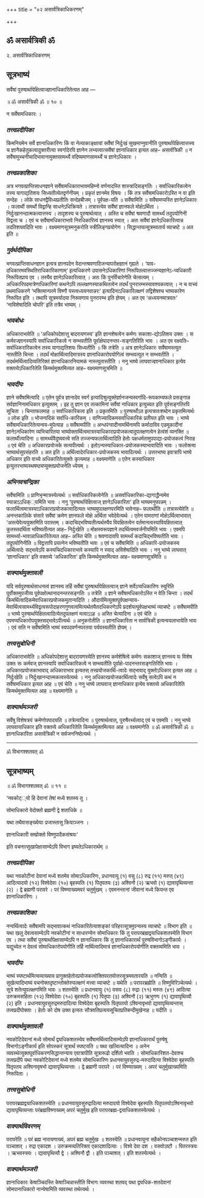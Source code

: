 +++
title = "०२ असार्वत्रिकाधिकरणम्"

+++


## ॐ असार्वत्रिकी ॐ

२. असार्वत्रिकाधिकरणम्

## **सूत्रभाष्यं**

सर्वेषां पुरुषार्थापेक्षित्वाज्ज्ञानाधिकारितेत्यत आह —

॥ ॐ असार्वत्रिकी ॐ ॥ १० ॥

न सर्वेषामधिकारः ।

### ***तत्त्वप्रदीपिका***

किमनियमेन सर्वे ज्ञानाधिकारिणः किं वा नेत्याकाङ्क्षायां सर्वेषां निर्दुःखं सुखमाप्नुवानीति पुरुषार्थापेक्षित्वात्तस्य च ज्ञानैकहेतुकत्वादुक्तरीत्या स्वर्गादेरपि ज्ञानेन लभ्यत्वात्सर्वेषां ज्ञानाधिकार इत्यत आह– असार्वत्रिकी ॥ न सर्वेषामुच्चनीचादिभावानामुक्तसामर्थ्ये वदिष्यमाणसामर्थ्ये च ज्ञानेऽधिकारः ।

### ***तत्त्वप्रकाशिका***

अत्र भगवत्प्राप्तिसाधनज्ञाने सर्वेषामधिकाराभावमहिम्नो वर्णनादस्ति शास्त्रादिसङ्गतिः । सर्वाधिकारिकत्वेन तस्य यागाद्यतिशयः सिध्यतीत्येतद्वर्णनीयम् । प्रकृतं ज्ञानमेव विषयः । किं तत्र सर्वेषामधिकारोऽस्ति न वा इति सन्देहः । लोके साधनद्वैविध्यप्रतीतिः सन्देहबीजम् । पूर्वपक्ष-यति ॥ सर्वेषामिति ॥ सर्वेषामप्यस्ति ज्ञानेऽधिकारः । फलार्थी समर्थो विद्वान्हि साधनेऽधिक्रियते । तत्रास्त्येव सर्वेषां ज्ञानफले मोक्षेऽर्थिता । निर्दुःखानन्दात्मकत्वात्तस्य । तादृशस्य च पुरुषार्थत्वात् । अस्ति च सर्वेषां श्रवणादौ सामर्थ्यं तदुपयोगिनी विद्वत्ता च । एवं च सर्वेषामधिकाराभावे निरधिकारित्वं ज्ञानस्य स्यात् । अतः सर्वेषां ज्ञानेऽधिकारित्वान्न तदतिशयवदिति भावः । वक्ष्यमाणसूत्रमनुकरोति स्त्रीलिङ्गप्रयोगेण । सिद्धान्तयत्सूत्रमवतार्य व्याचष्टे ॥ अत इति ॥

### ***गुर्वर्थदीपिका***

भगवत्प्राप्तिसाधनज्ञान इत्यत्र ज्ञानपदेन वेदान्तश्रवणादिजन्यापरोक्षज्ञानं गृह्यते । ‘याव-दधिकारमवस्थितिराधिकारिकाणाम्’ इत्यधिकरणे उपासनेऽधिकारिणां निरूपितत्वात्तज्जन्यज्ञानेऽ-प्यधिकारी निरूपितप्राय एव । तस्यैव ज्ञानेऽधिकारित्वात् । अतः किं पुनर्विचारेणेति चेत्सत्यम् । अधिकारिपदमात्रेणाधिकारिणां कथनेऽपि तल्लक्षणस्याकथितत्वेन तदर्थं पुनरारम्भस्यावश्यकत्वात् । न च वाच्यं प्रथमाधिकरणे ‘भक्तिमान्परमे विष्णौ यस्त्वध्ययनवान्नरः’ इत्यादिनाऽधिकारिलक्षणं तद्विशेषश्च भाष्यकारेण निरूपित इति । तथापि सूत्रमर्यादया निरूपणाय पुनरारम्भ इति ज्ञेयम् । अत एव ‘अध्ययनमात्रवतः’ ‘नाविशेषादिति चोपरि’ इति तत्रैव भाष्यम् ।

### ***भावबोधः***

अधिकाराभावेति ॥ ‘अधिकोपदेशात्तु बादरायणस्य’ इति ज्ञानशेषत्वेन कर्मणः सकाशा-द्योऽतिशय उक्तः । स कर्मवज्ज्ञानस्यापि सर्वाधिकारिकत्वे न सम्भवतीति पूर्वाक्षेपादनन्तर-सङ्गतिरिति भावः । अत एव वक्ष्यति– सर्वाधिकरारिकत्वेन तस्य यागाद्यतिशयः सिध्यतीति ॥ किं तत्रेति ॥ अत्र ज्ञानेऽधिकारः सर्वेषामस्त्युत नास्तीति चिन्ता । तदर्थं मोक्षार्थित्वादिमात्रस्य ज्ञानाधिकारोपयोगित्वं सम्भवत्युत न सम्भवतीति । तदर्थमर्थित्वादिव्यतिरिक्तं ज्ञानाधिकारनियामकं नास्त्युतास्तीति । ननु भाष्ये लाघवाज्ज्ञानाधिकार इत्येव वक्तव्येऽधिकारितेति किमर्थमुक्तमित्यत आह– वक्ष्यमाणसूत्रमिति ॥

### ***भावदीपः***

ज्ञाने सर्वेषामित्यादि ॥ एतेन पूर्वत्र ज्ञानादेव स्वर्ग इत्यादिश्रुत्युक्तेर्ज्ञानजन्यस्वर्गादि-रूपकाम्यफले प्रसङ्गान्न सर्वज्ञानिनामधिकार इत्युक्तम् । इह तु ज्ञान एव तत्कामिनां सर्वेषां नाधिकार इत्युच्यत इति पूर्वसङ्गतिरपि सूचिता । चिन्ताफलमाह ॥ सर्वाधिकारिकत्व इति ॥ प्रकृतमिति ॥ पुरुषार्थोऽत इत्यत्रातःशब्देन प्रकृतमित्यर्थः ॥ लोक इति ॥ भोजनादिकं सर्वाधि-कारिकम् । वाणिज्यादिकमसर्वाधिकारिकं प्रतीयत इति भावः । भाष्ये सर्वेषामधिकारितेत्यन्वय-मुपेत्याह ॥ सर्वेषामपीति ॥ अन्धपंग्वादीनामर्थिनामपि कर्मादाविव एडमूकादीनां ज्ञानेऽनधिकारेण व्यभिचारितया भाष्योक्तार्थित्वमात्रस्याधिकाराप्रयोजकत्वादुपलक्षणत्वेन हेत्वंशं व्यनक्ति ॥ फलार्थीत्यादिना ॥ सामर्थ्यवैदुष्यवत्त्वे सति तज्जन्यफलार्थित्वादिति हेतोः पक्षधर्मतामुपपाद्या-प्रयोजकत्वं निराह ॥ एवं चेति ॥ अधिकारप्रयोजके सत्यपीत्यर्थः । इतोऽन्यस्याधिकार-प्रयोजकस्याभावादिति भावः । फलोक्त्या भाष्यार्थसुपसंहरति ॥ अत इति ॥ अर्थित्वादेरधिकार-प्रयोजकस्य भावादित्यर्थः । उत्तरभाष्य इवात्रापि भाष्ये अधिकार इति वाच्ये अधिकारितेत्युक्तेः कृत्यमाह ॥ वक्ष्यमाणेति ॥ एतेन कस्याधिकार इत्युत्तरभाष्यस्थषष्ठ्यप्युक्तप्रयोजनेति ध्येयम् ॥

### ***अभिनवचन्द्रिका***

सर्वेषामिति ॥ प्राणिभृन्मात्रस्येत्यर्थः ॥ सर्वाधिकारिकत्वेनेति ॥ असर्वाधिकारिका-द्यागाद्धैन्यमेव स्यान्नाऽऽधिक््यमिति भावः । ननु ‘पुरुषार्थापेक्षित्वाज् ज्ञानेऽधिकारिता’ इति भाष्यमनुपपन्नम् । फलार्थित्वमात्रस्याऽधिकाराप्रयोजकत्वादित्यतः भाष्यमुपलक्षणपरमिति भावेनाह– फलार्थीति ॥ तत्रास्त्येवेति ॥ अनन्तकालिके संसारे सर्वेषां क्रमेण ज्ञानफले मोक्षे अर्थिता भवेदेवेत्यर्थः । एतेन पामराणां मोक्षेऽर्थित्वाभावात् ‘अस्त्येवेत्ययुक्तमिति परास्तम् । कदाचिद्भविष्यतीत्यर्थस्यैव विवक्षितत्वेन वर्तमानत्वस्याविवक्षितत्वात् कुतस्तदर्थिता भविष्यतीत्यत आह– निर्दुःखेति ॥ मोक्षस्वरूपज्ञाने तदर्थित्वमवर्जनीयमिति भावः । एवमपि सामर्थ्या-भावान्नाधिकारितेत्यत आह– अस्ति चेति ॥ श्रवणादावपि सामर्थ्यं कदाचिद्भविष्यतीति भावः । तदुपयोगिनीति ॥ विद्वत्तापि प्रयत्नेन भविष्यतीति भावः ॥ एवं च सर्वेषामिति ॥ अधिकारि-प्रयोजकस्य अर्थित्वादेः सद्भावेऽपि कस्यचिदधिकाराभावे कस्यापि न स्याद् अविशेषादिति भावः । ननु भाष्ये लाघवात् ‘ज्ञानाधिकार’ इति वक्तव्ये ‘अधिकारिता’ इति किमर्थमुक्तमित्यत आह– वक्ष्यमाणसूत्रमिति ॥

### ***वाक्यार्थमुक्तावली***

यदि सर्वपुरुषार्थसाधनत्वं ज्ञानस्य तर्हि सर्वेषां पुरुषार्थापेक्षितत्वाज् ज्ञाने सर्वेऽप्यधिकारिणः स्युरिति पूर्वोक्तमुपजीव्य पूर्वपक्षोत्थानादनन्तरसङ्गतिः ॥ तत्रेति ॥ ज्ञाने सर्वेषामधिकारोऽस्ति न वेति चिन्ता । तदर्थं किमर्थित्वादिकमेवाधिकारप्रयोजकमुतान्यदिति । औदार्यमित्युक्तपूर्वपक्षन्याय-मेवार्थित्वसामर्थ्यविद्वत्वरूपोदाहरणगुणवत्वमित्यर्थतयैतदधिकरणेऽपि प्रदर्शयत्पूर्वपक्षभाष्यं व्याचष्टे ॥ सर्वेषामपीति ॥ भाष्ये पुरुषार्थापेक्षितत्वादित्येतदुपलक्षणं मत्वाऽऽह ॥ अस्ति चेत्यादिना ॥ एवं चेति ॥ एवमप्यधिकारोपयुक्तसद्भावेऽपीत्यर्थः ॥ अनुकरोतीति ॥ ज्ञानाधिकारिता न सार्वत्रिकी इत्यन्वयलाभायेति भावः । एवं सति न सर्वेषामिति भाष्यं स्वपदवर्णनपरतया पर्यवस्यतीति ज्ञेयम् ।

### ***तत्त्वसुबोधिनी***

अधिकाराभावेति ॥ अधिकोपदेशात्तु बादरायणस्येति ज्ञानस्य कर्मशेषित्वे कर्मणः सकाशाज् ज्ञानस्य यः विशेष उक्तः सः कर्मवज् ज्ञानस्यापि सर्वाधिकारिकत्वे न सम्भवतीति पूर्वाक्षे-पादनन्तरसङ्गतिरिति भावः । अधिकारप्रयोजकाभावाद् अधिकाराभाव इत्यतस् तत्त्प्रयोजकार्थि-त्वादेः सद्भावाद् युक्तोऽधिकार इत्यत आह ॥ निर्दुःखेति ॥ निर्दुःखानन्दात्मकत्वस्येत्यर्थः । ननु अधिकारप्रयोजकार्थित्वादेः सर्वेषु सत्वेऽपि कथं न सर्वेषामधिकार इत्यत आह ॥ एवं चेति ॥ ननु भाष्ये लाघवाज् ज्ञानाधिकार इत्येव वक्तव्ये अधिकारितेति किमर्थमुक्तमित्यत आह ॥ वक्ष्यमाणेति ॥

### ***वाक्यार्थमञ्जरी***

सर्वेषु विशेषत्रयं क्रमेणोपपादयति ॥ तत्रेत्यादिना ॥ पुरुषार्थत्वात्, पुरुषैरर्थ्यत्वाद् एवं च एवमपि । ननु भाष्ये लाघवायाधिकार इति वक्तव्ये अधिकारितेति किमर्थमुक्तमित्यत आह ॥ वक्ष्यमाणेति ॥ ॐ असार्वत्रिकी ॐ ॥ ज्ञानाधिकारिता असार्वत्रिकी न सर्वजननिष्ठेत्यर्थः ।

------------------------------------------------------------------------

ॐ विभागश्शतवत् ॐ

## **सूत्रभाष्यम्**

॥ ॐ विभागश्शतवत् ॐ ॥ ११ ॥

‘नवकोट््यो हि देवानां तेषां मध्ये शतस्य तु ।

सोमाधिकारो वेदोक्तो ब्रह्मणी द्वे शताधिके ॥

यथा तथैवासङ्ख्येयाः प्रजास्तासु कियाञ्जनः ।

ज्ञानाधिकारी सम्प्रोक्तो विष्णुपादैकसंश्रयः’

इति वचनात्सुखापेक्षासाम्येऽपि विभाग इष्यतेऽधिकारार्थम् ॥

### ***तत्त्वप्रदीपिका***

यथा नवकोटीनां देवानां मध्ये शतमेव सोमाऽधिकारिणः, प्रधानवायु (१) वसु (८) रुद्र (११) मरुत् (४९) आदित्यादयो (१२) विश्वेदेवाः (१०) बृहस्पतिः (१) पितृपतयः (३) अश्विनौ (२) ऋभवो (१) द्यावापृथिव्यन्ता (२) । द्वे ब्रह्मणी परावरे । परं विष्ण्वाख्यमवरं चतुर्मुखम् । एवमनन्तानां जीवानां मध्ये कियन्त एव ज्ञानाधिकारिणः ।

### ***तत्त्वप्रकाशिका***

नन्वर्थित्वादेः सर्वेषामपि सद्भावात्कथं नाधिकारितेत्याशङ्कां परिहरत्सूत्रमुपन्यस्य व्याचष्टे ॥ विभाग इति ॥ यथा खलु देवत्वसाम्येऽपि नवकोटीनां न साधारण्येन सोमाधिकारः किं तु परापरब्रह्मद्वयाधिकशतस्येति विभाग एव । तथा सर्वेषां पुरुषार्थापेक्षासाम्येऽपि न ज्ञानाधिकारः किं तु ज्ञानाधिकारार्थं पुरुषविभागोऽङ्गीकार्यः । यद्युच्येत न देवत्वं सोमाधिकारोपयोगीति तर्हि नार्थित्वादिमात्रं ज्ञानाधिकारोपयोगीति वक्तव्यमिति भावः ।

### ***भावदीपः***

भाष्यं स्पष्टार्थमित्यव्याख्याय प्रागुक्तहेतोरप्रयोजकत्वोक्तिपरतयोत्तरसूत्रमवतारयति ॥ नन्विति ॥ सुखेत्यादिभाष्यं वचनोक्तदृष्टान्तोक्तेरुपलक्षणं मत्त्वा व्याचष्टे ॥ यथेति ॥ परापरब्रह्मेति ॥ विष्णुविरिञ्चेत्यर्थः । सूत्रे शतेत्युपलक्षणमिति भावः ॥ शतस्येति ॥ प्रधानवायुः (१) वसवः (८) रुद्राः (११) मरुतः (४९) आदित्या उरुक्रमसहिताः (१२) विश्वेदेवाः (१०) बृहस्पतिः (१) पितृपाः (३) अश्विनौ (२) ऋभुगणः (१) द्यावापृथिव्यौ (२) इति । प्रधानवायुवसुरुद्रमरुदादित्या विश्वेदेवा बृहस्पतिः पितृपतयो ऽश्विनावृभवो द्यावापृथिव्यन्तास् तत्वप्रदीपोक्ताः । हेतोः को दोष उक्त इत्यतः सौत्रवतिप्रत्ययसूचितप्रतिबन्दीमुखेनाह ॥ यदीति ॥

### ***वाक्यार्थमुक्तावली***

नवकोटिदेवानां मध्ये सोमार्थं द्व्यधिकशतस्येव सर्वेषामर्थित्वादिसाम्येऽपि ज्ञानाधिकारार्थं पुरुषेषु विभागोऽङ्गीकार्य इति सोपस्करं सूत्रार्थं स्पष्टयति ॥ यथा खल्वित्यादिना ॥ अनेन व्यवस्थेत्युक्तपूर्वाधिकरणसिद्धान्तन्याय एवात्रापीति सूत्रारूढो दर्शितो भवति । सोमाधिकारिशत-देवाश्च तत्वप्रदीपे यथा नवकोटिदेवानां मध्ये शतमेव सोमाधिकारिणः प्रधानवायुवसुरुद्र-मरुदादित्या विश्वेदेवा बृहस्पतिः पितृपतय अश्विनावृषभो द्यावापृथिव्यन्ताः । द्वे ब्रह्मणी परापरे । परं विष्ण्वाख्यम् । अपरं चतुर्मुखाख्यमिति निरूपिताः ।

### ***तत्त्वसुबोधिनी***

परापरब्रह्मद्वयाधिकशतस्येति ॥ प्रधानवायुवसुरुद्रादित्या मरुदादयो विश्वेदेवा बृहस्पतिः पितृपतयोऽश्विनावृभवो द्यावापृथिव्यन्ताः परंब्रह्मविष्णाख्यम् अपरं चतुर्मुख इति परापरब्रह्म-द्वयाधिकशतस्येत्यर्थः ।

### ***वाक्यार्थविवरणम्***

परापरेति ॥ परं ब्रह्म नारायणाख्यं, अपरं ब्रह्म चतुर्मुखः ॥ शतस्येति ॥ प्रधानवायुना सहैकोनपञ्चाशन्मरुत इति पञ्चाशत् । रुद्रा एकादश । उरुक्रमव्यतिरिक्ता एकादशादित्याः । विश्वे देवा दश । वसवोऽष्टौ । पितरस्त्रयः । ऋभवस्त्रयः । द्यावापृथिव्यौ द्वे । अश्विनौ द्वौ । इति पञ्चाशत् । इति शतस्येत्यर्थः ।

### ***वाक्यार्थमञ्जरी***

ज्ञानाधिकारः केषाञ्चिदस्ति केषाञ्चिन्नास्तीति विभागः व्यवस्था शतवद् यथा द्व्यधिक-शतदेवानां सोमपानाधिकारो नान्येषामिति व्यवस्था तथेत्यर्थः ।

